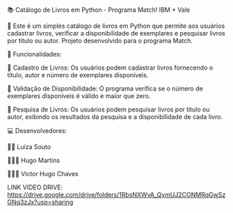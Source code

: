 📚 Catálogo de Livros em Python - Programa Match! IBM + Vale

📙 Este é um simples catálogo de livros em Python que permite aos usuários cadastrar livros, verificar a disponibilidade de exemplares e pesquisar livros por título ou autor. Projeto desenvolvido para o programa Match.

💠 Funcionalidades:

🔸 Cadastro de Livros: Os usuários podem cadastrar livros fornecendo o título, autor e número de exemplares disponíveis.

🔸 Validação de Disponibilidade: O programa verifica se o número de exemplares disponíveis é válido e maior que zero.

🔸 Pesquisa de Livros: Os usuários podem pesquisar livros por título ou autor, exibindo os resultados da pesquisa e a disponibilidade de cada livro.

💻 Desenvolvedores:

👩🏻 Luiza Souto

🧔🏽‍♀️ Hugo Martins

🧔🏻‍♂️ Victor Hugo Chaves

LINK VIDEO DRIVE: https://drive.google.com/drive/folders/1RbsNXWvA_QymUJ2CONMRqGwSzGNq3zJx?usp=sharing
